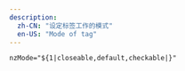 ```yaml
---
description:
  zh-CN: "设定标签工作的模式"
  en-US: "Mode of tag"
---
```


```html
nzMode="${1|closeable,default,checkable|}"
```
